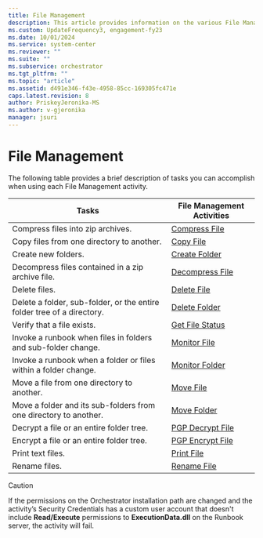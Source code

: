 ```yaml
---
title: File Management
description: This article provides information on the various File Management activities.
ms.custom: UpdateFrequency3, engagement-fy23
ms.date: 10/01/2024
ms.service: system-center
ms.reviewer: ""
ms.suite: ""
ms.subservice: orchestrator
ms.tgt_pltfrm: ""
ms.topic: "article"
ms.assetid: d491e346-f43e-4958-85cc-169305fc471e
caps.latest.revision: 8
author: PriskeyJeronika-MS
ms.author: v-gjeronika
manager: jsuri
---
```

# File Management

The following table provides a brief description of tasks you can accomplish when using each File Management activity.  

|Tasks|File Management Activities|  
|-----------|--------------------------------|  
|Compress files into zip archives.|[Compress File](compress-file.md)|  
|Copy files from one directory to another.|[Copy File](copy-file.md)|  
|Create new folders.|[Create Folder](create-folder.md)|  
|Decompress files contained in a zip archive file.|[Decompress File](decompress-file.md)|  
|Delete files.|[Delete File](delete-file.md)|  
|Delete a folder, sub-folder, or the entire folder tree of a directory.|[Delete Folder](delete-folder.md)|  
|Verify that a file exists.|[Get File Status](get-file-status.md)|  
|Invoke a runbook when files in folders and sub-folder change.|[Monitor File](monitor-file.md)|  
|Invoke a runbook when a folder or files within a folder change.|[Monitor Folder](monitor-folder.md)|  
|Move a file from one directory to another.|[Move File](move-file.md)|  
|Move a folder and its sub-folders from one directory to another.|[Move Folder](move-folder.md)|  
|Decrypt a file or an entire folder tree.|[PGP Decrypt File](pgp-decrypt-file.md)|  
|Encrypt a file or an entire folder tree.|[PGP Encrypt File](pgp-encrypt-file.md)|  
|Print text files.|[Print File](print-file.md)|  
|Rename files.|[Rename File](rename-file.md)|  

> [!CAUTION]
> If the permissions on the Orchestrator installation path are changed and the activity’s Security Credentials has a custom user account that doesn't include **Read/Execute** permissions to **ExecutionData.dll** on the Runbook server, the activity will fail.
